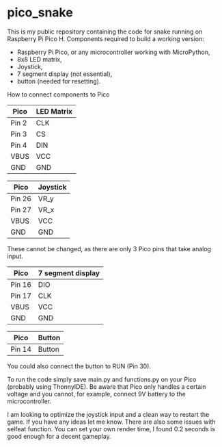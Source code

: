 # pico_snake
This is my public repository containing the code for snake running on Raspberry Pi Pico H. 
Components required to build a working version:
- Raspberry Pi Pico, or any microcontroller working with MicroPython,
- 8x8 LED matrix,
- Joystick,
- 7 segment display (not essential),
- button (needed for resetting).

How to connect components to Pico

| Pico | LED Matrix |
|------|---------|
|Pin 2 | CLK |
|Pin 3| CS|
|Pin 4| DIN|
|VBUS | VCC|
|GND | GND|

|Pico | Joystick|
|-----|------|
|Pin 26| VR_y|
|Pin 27| VR_x|
| VBUS | VCC|
|GND | GND|

These cannot be changed, as there are only 3 Pico pins that take analog input.

|Pico | 7 segment display|
|-----|-----------------|
|Pin 16| DIO|
|Pin 17| CLK|
| VBUS | VCC|
|GND | GND|

|Pico | Button|
|-----|------|
|Pin 14| Button|

You could also connect the button to RUN (Pin 30).

To run the code simply save main.py and functions.py on your Pico (probably using ThonnyIDE). Be aware that Pico only handles a certain voltage and you cannot, for example, connect 9V battery to the microcontroller.

I am looking to optimize the joystick input and a clean way to restart the game. If you have any ideas let me know. There are also some issues with selfeat function. You can set your own render time, I found 0.2 seconds is good enough for a decent gameplay. 

